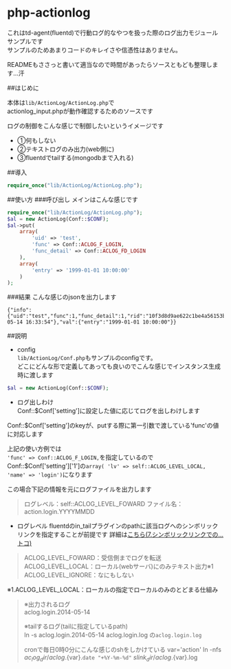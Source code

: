 php-actionlog
=============

これはtd-agent(fluentd)で行動ログ的なやつを扱った際のログ出力モジュールサンプルです  
サンプルのためあまりコードのキレイさや信憑性はありません。  

READMEもささっと書いて適当なので時間があったらソースともども整理します...汗

##はじめに

本体は`lib/ActionLog/ActionLog.php`で  
actionlog_input.phpが動作確認するためのソースです

ログの制御をこんな感じで制御したいというイメージです

* ①何もしない  
* ②テキストログのみ出力(web側に)  
* ③fluentdでtailする(mongodbまで入れる)  

##導入
```php
require_once("lib/ActionLog/ActionLog.php");
```

##使い方
###呼び出し
メインはこんな感じです
```php
require_once("lib/ActionLog/ActionLog.php");
$al = new ActionLog(Conf::$CONF);
$al->put(
	array(
		'uid' => 'test',
		'func' => Conf::ACLOG_F_LOGIN,
		'func_detail' => Conf::ACLOG_FD_LOGIN
	),
	array(
		'entry' => '1999-01-01 10:00:00'
	)
);
```
###結果
こんな感じのjsonを出力します
```
{"info":{"uid":"test","func":1,"func_detail":1,"rid":"10f3d8d9ae622c1be4a56153bf6700ea","pid":28760,"hn":"is1.paq.to","ts":"2014-05-14 16:33:54"},"val":{"entry":"1999-01-01 10:00:00"}}
```

##説明

* config  
`lib/ActionLog/Conf.php`もサンプルのconfigです。  
どこにどんな形で定義してあっても良いのでこんな感じでインスタンス生成時に渡します
```php
$al = new ActionLog(Conf::$CONF);
```

* ログ出しわけ  
Conf::$Conf['setting']に設定した値に応じてログを出しわけします  

Conf::$Conf['setting']のkeyが、putする際に第一引数で渡している'func'の値に対応します  

上記の使い方例では  
`'func' => Conf::ACLOG_F_LOGIN,`を指定しているので  
Conf::$Conf['setting']['1']の`array( 'lv' => self::ACLOG_LEVEL_LOCAL, 'name' => 'login')`になります

この場合下記の情報を元にログファイルを出力します
>ログレベル：self::ACLOG_LEVEL_FOWARD
>ファイル名：action.login.YYYYMMDD

* ログレベル
fluentdのin_tailプラグインのpathに該当ログへのシンボリックリンクを指定することが前提です
詳細は[こちら(7.シンボリックリンクでの…トコ)](http://tweeeety.hateblo.jp/entry/20131213/1386899221)

>ACLOG_LEVEL_FOWARD：受信側までログを転送
>ACLOG_LEVEL_LOCAL：ローカル(webサーバ)にのみテキスト出力※1
>ACLOG_LEVEL_IGNORE：なにもしない

※1.ACLOG_LEVEL_LOCAL：ローカルの指定でローカルのみのとどまる仕組み

>※出力されるログ  
>aclog.login.2014-05-14  
>
>※tailするログ(tailに指定しているpath)  
>ln -s aclog.login.2014-05-14 aclog.login.log 
>の`aclog.login.log`  
>
>cronで毎日0時0分にこんな感じのshをしかけている
>var='action'
>ln -nfs ${ac_log_dir}/aclog.${var}.`date "+%Y-%m-%d"` ${slink_dir}/aclog.${var}.log
```






